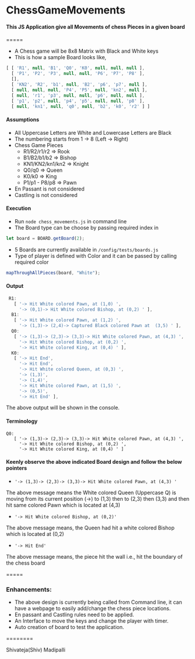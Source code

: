# ChessGameMovements
#### This JS Application give all Movements of chess Pieces in a given board
=====

* A Chess game will be 8x8 Matrix with Black and White keys
* This is how a sample Board looks like,

```javascript
[ [ 'R1', null, 'B1', 'Q0', 'K0', null, null, null ],
  [ 'P1', 'P2', 'P3', null, null, 'P6', 'P7', 'P8' ],
  [],
  [ 'KN2', 'R2', 'b1', null, 'B2', 'p6', 'p7', null ],
  [ null, null, null, 'P4', 'P5', null, 'kn2', null ],
  [ null, 'r1', 'p3', null, null, 'p6', null, null ],
  [ 'p1', 'p2', null, 'p4', 'p5', null, null, 'p8' ],
  [ null, 'kn1', null, 'q0', null, 'b2', 'k0', 'r2' ] ]
```
  
#### Assumptions

* All Uppercase Letters are White and Lowercase Letters are Black
* The numbering starts from 1 -> 8 (Left -> Right)
* Chess Game Pieces
  * R1/R2/r1/r2 => Rook
  * B1/B2/b1/b2 => Bishop
  * KN1/KN2/kn1/kn2 => Knight
  * Q0/q0 => Queen
  * K0/k0 => King
  * P1/p1 - P8/p8 => Pawn
* En Passant is not considered
* Castling is not considered

#### Execution
* Run ```node chess_movements.js``` in command line
* The Board type can be choose by passing required index in
```javascript
let board = BOARD.getBoard(2);
```
* 5 Boards are currently available in ```/config/tests/boards.js```
* Type of player is defined with Color and it can be passed by calling required color
```javascript
mapThroughAllPieces(board, "White");
```

#### Output

```javascript
 R1:
   [ '-> Hit White colored Pawn, at (1,0) ',
     '-> (0,1)-> Hit White colored Bishop, at (0,2) ' ],
  B1:
   [ '-> Hit White colored Pawn, at (1,2) ',
     '-> (1,3)-> (2,4)-> Captured Black colored Pawn at  (3,5) ' ],
  Q0:
   [ '-> (1,3)-> (2,3)-> (3,3)-> Hit White colored Pawn, at (4,3) ',
     '-> Hit White colored Bishop, at (0,2) ',
     '-> Hit White colored King, at (0,4) ' ],
  K0:
   [ '-> Hit End',
     '-> Hit End',
     '-> Hit White colored Queen, at (0,3) ',
     '-> (1,3)',
     '-> (1,4)',
     '-> Hit White colored Pawn, at (1,5) ',
     '-> (0,5)',
     '-> Hit End' ],
```

The above output will be shown in the console.

#### Terminology

```
Q0:
   [ '-> (1,3)-> (2,3)-> (3,3)-> Hit White colored Pawn, at (4,3) ',
     '-> Hit White colored Bishop, at (0,2) ',
     '-> Hit White colored King, at (0,4) ' ]
```

#### Keenly observe the above indicated Board design and follow the below pointers

* ```'-> (1,3)-> (2,3)-> (3,3)-> Hit White colored Pawn, at (4,3) '```

The above message means the White colored Queen (Uppercase Q) is moving from its current position (->) to (1,3) then to (2,3) then (3,3) and then hit same colored Pawn which is located at (4,3)
 

* ``` '-> Hit White colored Bishop, at (0,2)' ```

The above message means, the Queen had hit a white colored Bishop which is located at (0,2)

* ``` '-> Hit End' ```

The above message means, the piece hit the wall i.e., hit the boundary of the chess board

=====

### Enhancements:

* The above design is currently being called from Command line, it can have a webpage to easily add/change the chess piece locations.
* En passant and Castling rules need to be applied.
* An Interface to move the keys and change the player with timer.
* Auto creation of board to test the application.

========

Shivateja(Shiv) Madipalli
  
